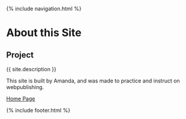 {% include navigation.html %}

# About this Site
 
## Project
{{ site.description }}

This site is built by Amanda, and was made to practice and instruct on webpublishing.

[Home Page](index.md)

{% include footer.html %}
